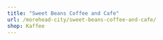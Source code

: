 ```yaml
---
title: "Sweet Beans Coffee and Cafe"
url: /morehead-city/sweet-beans-coffee-and-cafe/
shop: Kaffee
---
```


